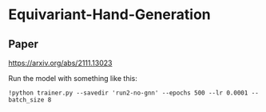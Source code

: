 # Equivariant-Hand-Generation

## Paper
https://arxiv.org/abs/2111.13023

Run the model with something like this:

```
!python trainer.py --savedir 'run2-no-gnn' --epochs 500 --lr 0.0001 --batch_size 8
```
